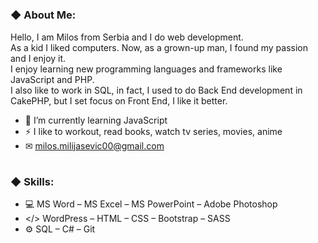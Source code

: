 #
### ◆ About Me:
Hello, I am Milos from Serbia and I do web development. <br>
As a kid I liked computers. Now, as a grown-up man, I found my passion and I enjoy it. <br>
I enjoy learning new programming languages and frameworks like JavaScript and PHP. <br>
I also like to work in SQL, in fact, I used to do Back End development in CakePHP, but I set focus on Front End, I like it better. <br>
- 🧩 I’m currently learning JavaScript
- ⚡ I like to workout, read books, watch tv series, movies, anime
- ✉ milos.milijasevic00@gmail.com
#
### ◆ Skills:
- 💻 MS Word – MS Excel – MS PowerPoint – Adobe Photoshop
- </> WordPress – HTML – CSS – Bootstrap – SASS
- ⚙ SQL – C# – Git
#
